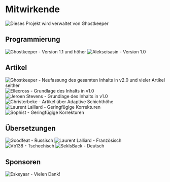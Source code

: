 Mitwirkende
====
![Dieses Projekt wird verwaltet von Ghostkeeper](../../../articles/images/contributors/Ghostkeeper.png)

Programmierung
----
![Ghostkeeper - Version 1.1 und höher](../../../articles/images/contributors/Ghostkeeper.png)
![Alekseisasin - Version 1.0](../../../articles/images/contributors/Alekseisasin.png)

Artikel
----
![Ghostkeeper - Neufassung des gesamten Inhalts in v2.0 und vieler Artikel seither](../../../articles/images/contributors/Ghostkeeper.png)
![Ellecross - Grundlage des Inhalts in v1.0](../../../articles/images/contributors/Ellecross.jpg)
![Jeroen Stevens - Grundlage des Inhalts in v1.0](../../../articles/images/contributors/no_avatar.svg)
![Christerbeke - Artikel über Adaptive Schichthöhe](../../../articles/images/contributors/Christerbeke.jpg)
![Laurent Lalliard - Geringfügige Korrekturen](../../../articles/images/contributors/5axes.png)
![Sophist - Geringfügige Korrekturen](../../../articles/images/contributors/Sophist.jpg)

Übersetzungen
----
![Goodfeat - Russisch](../../../articles/images/contributors/Goodfeat.png)
![Laurent Lalliard - Französisch](../../../articles/images/contributors/5axes.png)
![Vb138 - Tschechisch](../../../articles/images/contributors/Vb138.png)
![SekIsBack - Deutsch](../../../articles/images/contributors/Sekisback.jpg)

Sponsoren
----
![Eskeyaar - Vielen Dank!](../../../articles/images/contributors/Eskeyaar.png)